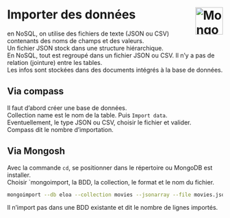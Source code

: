 # **Importer des données** <a href="../../"> <img src="https://github.com/MiKL5/devWeb/raw/master/Assets/Images/mongodb-ar21.svg" alt="MongoDB" align="right" height="64px"> </a>
en NoSQL, on utilise des fichiers de texte (JSON ou CSV) contenants des noms de champs et des valeurs.  
Un fichier JSON stock dans une structure hiérarchique.  
En NoSQL, tout est regroupé dans un fichier JSON ou CSV. Il n’y a pas de relation (jointure) entre les tables.  
Les infos sont stockées dans des documents intégrés à la base de données. 
## Via compass
Il faut d’abord créer une base de données.  
Collection name est le nom de la table. Puis `Import data`.  
Eventuellement, le type JSON ou CSV, choisir le fichier et valider.  
Compass dit le nombre d’importation. 
## Via Mongosh
Avec la commande `cd`, se positionner dans le répertoire ou MongoDB est installer.  
Choisir `mongoimport, la BDD, la collection, le format et le nom du fichier.
```zsh
mongoimport --db eloa --collection movies --jsonarray --file movies.json
``` 
Il n’import pas dans une BDD existante et dit le nombre de lignes importés.